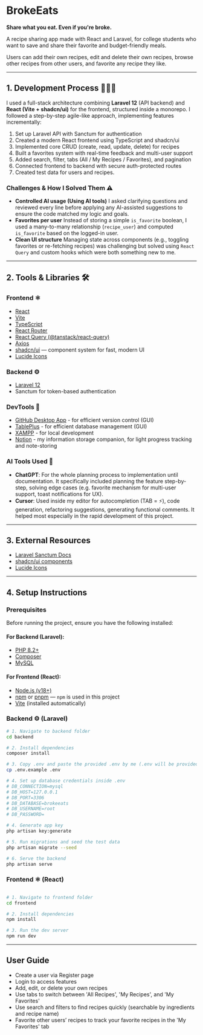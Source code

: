 # BrokeEats
**Share what you eat. Even if you're broke.**

A recipe sharing app made with React and Laravel, for college students who want to save and share their favorite and budget-friendly meals.

Users can add their own recipes, edit and delete their own recipes, browse other recipes from other users, and favorite any recipe they like.

---

## 1. Development Process 🧑🏻‍💻
I used a full-stack architecture combining **Laravel 12** (API backend) and **React (Vite + shadcn/ui)** for the frontend, structured inside a monorepo. I followed a step-by-step agile-like approach, implementing features incrementally:

1. Set up Laravel API with Sanctum for authentication
2. Created a modern React frontend using TypeScript and shadcn/ui
3. Implemented core CRUD (create, read, update, delete) for recipes
4. Built a favorites system with real-time feedback and multi-user support
5. Added search, filter, tabs (All / My Recipes / Favorites), and pagination
6. Connected frontend to backend with secure auth-protected routes
7. Created test data for users and recipes.

### Challenges & How I Solved Them ⚠️
- **Controlled AI usage (Using AI tools)** I asked clarifying questions and reviewed every line before applying any AI-assisted suggestions to ensure the code matched my logic and goals.
- **Favorites per user** Instead of storing a simple `is_favorite` boolean, I used a many-to-many relationship (`recipe_user`) and computed `is_favorite` based on the logged-in user.
- **Clean UI structure** Managing state across components (e.g., toggling favorites or re-fetching recipes) was challenging but solved using `React Query` and custom hooks which were both something new to me.

---

## 2. Tools & Libraries 🛠️

### Frontend ⚛️
- [React](https://reactjs.org/)
- [Vite](https://vitejs.dev/)
- [TypeScript](https://www.typescriptlang.org/)
- [React Router](https://reactrouter.com/)
- [React Query (@tanstack/react-query)](https://tanstack.com/query)
- [Axios](https://axios-http.com/)
- [shadcn/ui](https://ui.shadcn.com/) — component system for fast, modern UI
- [Lucide Icons](https://lucide.dev/)

### Backend ⚙️
- [Laravel 12](https://laravel.com/)
- Sanctum for token-based authentication

### DevTools 🧰
- [GitHub Desktop App](https://github.com/apps/desktop) - for efficient version control (GUI)
- [TablePlus](https://tableplus.com/) - for efficient database management (GUI)
- [XAMPP](https://www.apachefriends.org/) - for local development
- [Notion](https://www.notion.com/) - my information storage companion, for light progress tracking and note-storing


### AI Tools Used 🤖
- **ChatGPT**: For the whole planning process to implementation until documentation. It specifically included planning the feature step-by-step, solving edge cases (e.g. favorite mechanism for multi-user support, toast notifications for UX).
- **Cursor**: Used inside my editor for autocompletion (TAB = ⚡), code generation, refactoring suggestions, generating functional comments. It helped most especially in the rapid development of this project.

---

## 3. External Resources

- [Laravel Sanctum Docs](https://laravel.com/docs/sanctum)
- [shadcn/ui components](https://ui.shadcn.com/docs/components)
- [Lucide Icons](https://lucide.dev/icons/)

---

## 4. Setup Instructions

### Prerequisites

Before running the project, ensure you have the following installed:

#### For Backend (Laravel):
- [PHP 8.2+](https://www.php.net/downloads.php)
- [Composer](https://getcomposer.org/)
- [MySQL](https://www.mysql.com/)

#### For Frontend (React):
- [Node.js (v18+)](https://nodejs.org/)
- [npm](https://www.npmjs.com/) or [pnpm](https://pnpm.io/) — `npm` is used in this project
- [Vite](https://vitejs.dev/) (installed automatically)

### Backend ⚙️ (Laravel)
```bash
# 1. Navigate to backend folder
cd backend

# 2. Install dependencies
composer install

# 3. Copy .env and paste the provided .env by me (.env will be provided upon submission via email)
cp .env.example .env

# 4. Set up database credentials inside .env
# DB_CONNECTION=mysql
# DB_HOST=127.0.0.1
# DB_PORT=3306
# DB_DATABASE=brokeeats
# DB_USERNAME=root
# DB_PASSWORD=

# 4. Generate app key
php artisan key:generate

# 5. Run migrations and seed the test data
php artisan migrate --seed

# 6. Serve the backend
php artisan serve

```

### Frontend ⚛️ (React)
```bash

# 1. Navigate to frontend folder
cd frontend

# 2. Install dependencies
npm install

# 3. Run the dev server
npm run dev

```

--- 

## User Guide
- Create a user via Register page
- Login to access features
- Add, edit, or delete your own recipes
- Use tabs to switch between 'All Recipes', 'My Recipes', and 'My Favorites'
- Use search and filters to find recipes quickly (searchable by ingredients and recipe name)
- Favorite other users’ recipes to track your favorite recipes in the 'My Favorites' tab